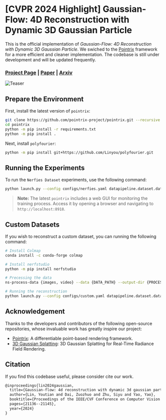 # [CVPR 2024 Highlight] Gaussian-Flow: 4D Reconstruction with Dynamic 3D Gaussian Particle

This is the official implementation of *Gaussian-Flow: 4D Reconstruction with Dynamic 3D Gaussian Particle*. We swiched to the [Pointrix](https://github.com/pointrix-project/pointrix) framework for a more efficient and cleaner implementation. The codebase is still under development and will be updated frequently.

### [Project Page](https://nju-3dv.github.io/projects/Gaussian-Flow/) | [Paper](https://openaccess.thecvf.com/content/CVPR2024/papers/Lin_Gaussian-Flow_4D_Reconstruction_with_Dynamic_3D_Gaussian_Particle_CVPR_2024_paper.pdf) | [Arxiv](https://arxiv.org/abs/2312.03431)

![Teaser](assets/teaser_traj2.png)

## Prepare the Environment

First, install the latest version of `pointrix`:

```bash
git clone https://github.com/pointrix-project/pointrix.git --recursive
cd pointrix
python -m pip install -r requirements.txt
python -m pip install .
```

Next, install `polyfourier`:

```bash
python -m pip install git+https://github.com/Linyou/polyfourier.git
```

## Running the Experiments

To run the `Nerfies Dataset` experiments, use the following command:

```bash
python launch.py --config configs/nerfies.yaml datapipeline.dataset.data_path='path/to/nerfies/dataset'
```

> **Note:** The latest `pointrix` includes a web GUI for monitoring the training process. Access it by opening a browser and navigating to `http://localhost:8918`.

## Custom Datasets

If you wish to reconstruct a custom dataset, you can running the following command:

```bash
# Install Colmap
conda install -c conda-forge colmap

# Install nerfstudio
python -m pip install nerfstudio

# Precessing the data
ns-process-data {images, video} --data {DATA_PATH} --output-dir {PROCESSED_DATA_DIR}

# Running the reconstruction
python launch.py --config configs/custom.yaml datapipeline.dataset.data_path='path/to/custom/dataset'
```

## Acknowledgement

Thanks to the developers and contributors of the following open-source repositories, whose invaluable work has greatly inspire our project:

- [Pointrix](https://github.com/pointrix-project/pointrix): A differentiable point-based rendering framework.
- [3D Gaussian Splatting](https://github.com/graphdeco-inria/gaussian-splatting): 3D Gaussian Splatting for Real-Time Radiance Field Rendering.

## Citation

If you find this codebase useful, please consider cite our work.

```latex
@inproceedings{lin2024gaussian,
  title={Gaussian-flow: 4d reconstruction with dynamic 3d gaussian particle},
  author={Lin, Youtian and Dai, Zuozhuo and Zhu, Siyu and Yao, Yao},
  booktitle={Proceedings of the IEEE/CVF Conference on Computer Vision and Pattern Recognition},
  pages={21136--21145},
  year={2024}
}
```
